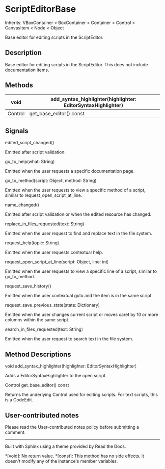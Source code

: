 # ScriptEditorBase

Inherits: VBoxContainer < BoxContainer < Container < Control < CanvasItem <
Node < Object

Base editor for editing scripts in the ScriptEditor.

## Description

Base editor for editing scripts in the ScriptEditor. This does not include
documentation items.

## Methods

void | add_syntax_highlighter(highlighter: EditorSyntaxHighlighter)  
---|---  
Control | get_base_editor() const  
  
## Signals

edited_script_changed()

Emitted after script validation.

go_to_help(what: String)

Emitted when the user requests a specific documentation page.

go_to_method(script: Object, method: String)

Emitted when the user requests to view a specific method of a script, similar
to request_open_script_at_line.

name_changed()

Emitted after script validation or when the edited resource has changed.

replace_in_files_requested(text: String)

Emitted when the user request to find and replace text in the file system.

request_help(topic: String)

Emitted when the user requests contextual help.

request_open_script_at_line(script: Object, line: int)

Emitted when the user requests to view a specific line of a script, similar to
go_to_method.

request_save_history()

Emitted when the user contextual goto and the item is in the same script.

request_save_previous_state(state: Dictionary)

Emitted when the user changes current script or moves caret by 10 or more
columns within the same script.

search_in_files_requested(text: String)

Emitted when the user request to search text in the file system.

## Method Descriptions

void add_syntax_highlighter(highlighter: EditorSyntaxHighlighter)

Adds a EditorSyntaxHighlighter to the open script.

Control get_base_editor() const

Returns the underlying Control used for editing scripts. For text scripts,
this is a CodeEdit.

## User-contributed notes

Please read the User-contributed notes policy before submitting a comment.

* * *

Built with Sphinx using a theme provided by Read the Docs.

  *[void]: No return value.
  *[const]: This method has no side effects. It doesn't modify any of the instance's member variables.

